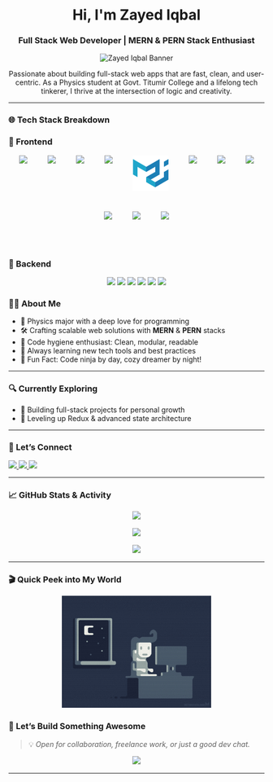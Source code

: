 <h1 align="center">Hi, I'm Zayed Iqbal</h1>
<h3 align="center">Full Stack Web Developer | MERN & PERN Stack Enthusiast</h3>

<p align="center">
  <img src="https://res.cloudinary.com/dhl04adhz/image/upload/v1748419928/githubBanner_gkys8u.png" alt="Zayed Iqbal Banner" />
</p>

<p align="center">
  Passionate about building full-stack web apps that are fast, clean, and user-centric. As a Physics student at Govt. Titumir College and a lifelong tech tinkerer, I thrive at the intersection of logic and creativity.
</p>

---

### 🌐 Tech Stack Breakdown

### 🎨 Frontend
<div align="center" style="display: flex; flex-wrap: wrap; justify-content: center; gap: 40px" >
  <img src="https://skillicons.dev/icons?i=html" height="70" />
  <img src="https://skillicons.dev/icons?i=css" height="70" />
  <img src="https://skillicons.dev/icons?i=bootstrap" height="70" />
  <img src="https://skillicons.dev/icons?i=tailwind" height="70" />
  <img src="https://raw.githubusercontent.com/devicons/devicon/master/icons/materialui/materialui-original.svg" height="70" />
  <img src="https://ui.shadcn.com/favicon.ico" height="70" />
  <img src="https://skillicons.dev/icons?i=js" height="70" />
  <img src="https://skillicons.dev/icons?i=ts" height="70" />
  <img src="https://skillicons.dev/icons?i=react" height="70" />
  <img src="https://skillicons.dev/icons?i=nextjs" height="70" />
  <img src="https://skillicons.dev/icons?i=redux" height="70" />
</div>

### 🧩 Backend
<div align="center" tyle="display: flex; flex-wrap: wrap; justify-content: center; gap: 40px" >
  <img src="https://skillicons.dev/icons?i=nodejs" height="70" />
  <img src="https://skillicons.dev/icons?i=express" height="70" />
  <img src="https://skillicons.dev/icons?i=mongodb" height="70" />
  <img src="https://skillicons.dev/icons?i=postgresql" height="70" />
  <img src="https://skillicons.dev/icons?i=prisma" height="70" />
  <img src="https://skillicons.dev/icons?i=docker" height="70" />
</div>



### 🙎‍♂️ About Me

- 📘 Physics major with a deep love for programming
- 🛠️ Crafting scalable web solutions with **MERN** & **PERN** stacks
- 🧼 Code hygiene enthusiast: Clean, modular, readable
- 🌱 Always learning new tech tools and best practices
- 🎒 Fun Fact: Code ninja by day, cozy dreamer by night!

---

### 🔍 Currently Exploring

- 📂 Building full-stack projects for personal growth
- 🧠 Leveling up Redux & advanced state architecture

---

### 🤝 Let’s Connect

<p align="left">
  <a href="https://www.linkedin.com/in/zayed-iqbal" target="_blank">
    <img src="https://skillicons.dev/icons?i=linkedin" height="40" />
  </a>
  <a href="https://instagram.com/zzayed0" target="_blank">
    <img src="https://skillicons.dev/icons?i=instagram" height="40" />
  </a>
  <a href="https://discordapp.com/users/zxayed" target="_blank">
    <img src="https://skillicons.dev/icons?i=discord" height="40" />
  </a>
</p>

---

### 📈 GitHub Stats & Activity

<p align="center">
  <img src="https://github-readme-stats.vercel.app/api?username=ZxAYED&show_icons=true&theme=radical" height="180" />
</p>

<p align="center">
  <img src="https://github-readme-streak-stats.herokuapp.com?user=ZxAYED&hide_border=true&theme=tokyonight_duo" height="180" />
</p>

<p align="center">
  <img src="https://github-profile-summary-cards.vercel.app/api/cards/profile-details?username=ZxAYED&theme=github_dark" />
</p>

---

### 🎬 Quick Peek into My World

<p align="center" style={ marginBottom:"16px"}>
  <img src="https://github.com/ZxAYED/zxayed/blob/main/coding.gif" height="220" />
</p>



### 📢 Let’s Build Something Awesome

> 💡 *Open for collaboration, freelance work, or just a good dev chat.*

<p align="center" >
  <img src="https://readme-typing-svg.demolab.com?font=Fira+Code&size=22&pause=1000&color=F97316&center=true&vCenter=true&multiline=true&width=435&lines=Let's+build+next-gen+web+apps+%F0%9F%94%A5;I'm+Zayed%2C+a+Full+Stack+Dev+you+can+count+on."/>
</p>



---
